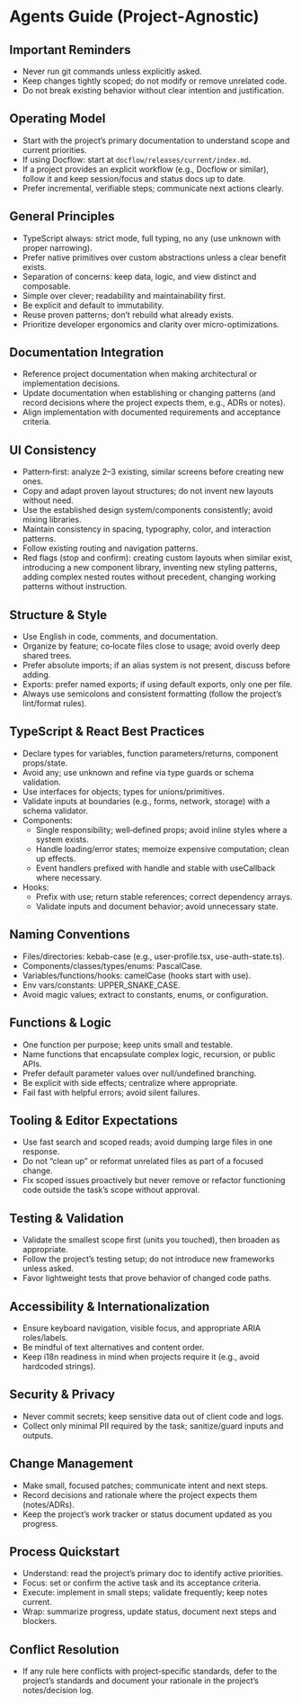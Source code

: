 # Agents Guide (Project‑Agnostic)

## Important Reminders

- Never run git commands unless explicitly asked.
- Keep changes tightly scoped; do not modify or remove unrelated code.
- Do not break existing behavior without clear intention and justification.

## Operating Model

- Start with the project’s primary documentation to understand scope and current priorities.
- If using Docflow: start at `docflow/releases/current/index.md`.
- If a project provides an explicit workflow (e.g., Docflow or similar), follow it and keep session/focus and status docs up to date.
- Prefer incremental, verifiable steps; communicate next actions clearly.

## General Principles

- TypeScript always: strict mode, full typing, no any (use unknown with proper narrowing).
- Prefer native primitives over custom abstractions unless a clear benefit exists.
- Separation of concerns: keep data, logic, and view distinct and composable.
- Simple over clever; readability and maintainability first.
- Be explicit and default to immutability.
- Reuse proven patterns; don’t rebuild what already exists.
- Prioritize developer ergonomics and clarity over micro-optimizations.

## Documentation Integration

- Reference project documentation when making architectural or implementation decisions.
- Update documentation when establishing or changing patterns (and record decisions where the project expects them, e.g., ADRs or notes).
- Align implementation with documented requirements and acceptance criteria.

## UI Consistency

- Pattern‑first: analyze 2–3 existing, similar screens before creating new ones.
- Copy and adapt proven layout structures; do not invent new layouts without need.
- Use the established design system/components consistently; avoid mixing libraries.
- Maintain consistency in spacing, typography, color, and interaction patterns.
- Follow existing routing and navigation patterns.
- Red flags (stop and confirm): creating custom layouts when similar exist, introducing a new component library, inventing new styling patterns, adding complex nested
routes without precedent, changing working patterns without instruction.

## Structure & Style

- Use English in code, comments, and documentation.
- Organize by feature; co‑locate files close to usage; avoid overly deep shared trees.
- Prefer absolute imports; if an alias system is not present, discuss before adding.
- Exports: prefer named exports; if using default exports, only one per file.
- Always use semicolons and consistent formatting (follow the project’s lint/format rules).

## TypeScript & React Best Practices

- Declare types for variables, function parameters/returns, component props/state.
- Avoid any; use unknown and refine via type guards or schema validation.
- Use interfaces for objects; types for unions/primitives.
- Validate inputs at boundaries (e.g., forms, network, storage) with a schema validator.
- Components:
    - Single responsibility; well‑defined props; avoid inline styles where a system exists.
    - Handle loading/error states; memoize expensive computation; clean up effects.
    - Event handlers prefixed with handle and stable with useCallback where necessary.
- Hooks:
    - Prefix with use; return stable references; correct dependency arrays.
    - Validate inputs and document behavior; avoid unnecessary state.

## Naming Conventions

- Files/directories: kebab-case (e.g., user-profile.tsx, use-auth-state.ts).
- Components/classes/types/enums: PascalCase.
- Variables/functions/hooks: camelCase (hooks start with use).
- Env vars/constants: UPPER_SNAKE_CASE.
- Avoid magic values; extract to constants, enums, or configuration.

## Functions & Logic

- One function per purpose; keep units small and testable.
- Name functions that encapsulate complex logic, recursion, or public APIs.
- Prefer default parameter values over null/undefined branching.
- Be explicit with side effects; centralize where appropriate.
- Fail fast with helpful errors; avoid silent failures.

## Tooling & Editor Expectations

- Use fast search and scoped reads; avoid dumping large files in one response.
- Do not “clean up” or reformat unrelated files as part of a focused change.
- Fix scoped issues proactively but never remove or refactor functioning code outside the task’s scope without approval.

## Testing & Validation

- Validate the smallest scope first (units you touched), then broaden as appropriate.
- Follow the project’s testing setup; do not introduce new frameworks unless asked.
- Favor lightweight tests that prove behavior of changed code paths.

## Accessibility & Internationalization

- Ensure keyboard navigation, visible focus, and appropriate ARIA roles/labels.
- Be mindful of text alternatives and content order.
- Keep i18n readiness in mind when projects require it (e.g., avoid hardcoded strings).

## Security & Privacy

- Never commit secrets; keep sensitive data out of client code and logs.
- Collect only minimal PII required by the task; sanitize/guard inputs and outputs.

## Change Management

- Make small, focused patches; communicate intent and next steps.
- Record decisions and rationale where the project expects them (notes/ADRs).
- Keep the project’s work tracker or status document updated as you progress.

## Process Quickstart

- Understand: read the project’s primary doc to identify active priorities.
- Focus: set or confirm the active task and its acceptance criteria.
- Execute: implement in small steps; validate frequently; keep notes current.
- Wrap: summarize progress, update status, document next steps and blockers.

## Conflict Resolution

- If any rule here conflicts with project‑specific standards, defer to the project’s standards and document your rationale in the project’s notes/decision log.
